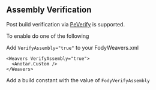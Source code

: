 ## Assembly Verification 

Post build verification via [PeVerify](https://msdn.microsoft.com/en-us/library/62bwd2yd.aspx) is supported.

To enable do one of the following

Add `VerifyAssembly="true"` to your FodyWeavers.xml 

```
<Weavers VerifyAssembly="true">
  <Anotar.Custom />
</Weavers>
```

Add a build constant with the value of `FodyVerifyAssembly`